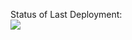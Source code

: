


Status of Last Deployment:<br>
<img src="https://github.com/LDevop/testaction/workflows/My-GitHubActions/badge.svg?branch=main"><br>


